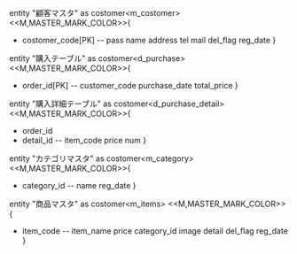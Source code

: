 
entity "顧客マスタ" as costomer<m_costomer>
<<M,MASTER_MARK_COLOR>>{
+ costomer_code[PK]
--
pass
name
address
tel
mail
del_flag
reg_date
}

entity "購入テーブル" as costomer<d_purchase>
<<M,MASTER_MARK_COLOR>>{
+ order_id[PK]
--
customer_code
purchase_date
total_price
}

entity "購入詳細テーブル" as costomer<d_purchase_detail>
<<M,MASTER_MARK_COLOR>>{
+ order_id
+ detail_id
--
item_code
price
num
}

entity "カテゴリマスタ" as costomer<m_category>
<<M,MASTER_MARK_COLOR>>{
+ category_id
--
name
reg_date
}

entity "商品マスタ" as costomer<m_items>
<<M,MASTER_MARK_COLOR>>{
+ item_code
--
item_name
price
category_id
image
detail
del_flag
reg_date
}
